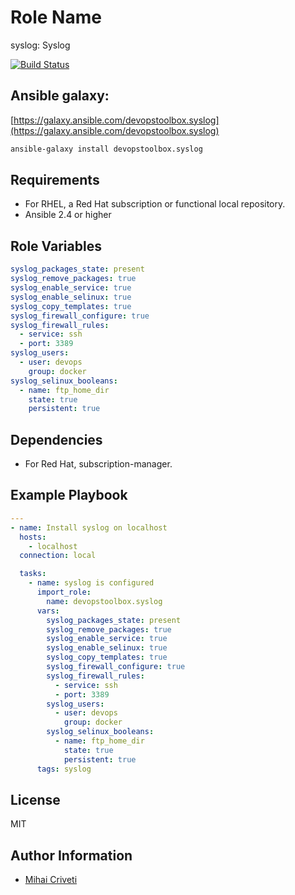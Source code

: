 Role Name
=========

syslog: Syslog

[![Build Status](https://travis-ci.org/cmihai-ansible/syslog.svg?branch=master)](https://travis-ci.org/cmihai-ansible/syslog)

Ansible galaxy:
---------------

[https://galaxy.ansible.com/devopstoolbox.syslog](https://galaxy.ansible.com/devopstoolbox.syslog)

```bash
ansible-galaxy install devopstoolbox.syslog
```

Requirements
------------

- For RHEL, a Red Hat subscription or functional local repository.
- Ansible 2.4 or higher

Role Variables
--------------

```yaml
syslog_packages_state: present
syslog_remove_packages: true
syslog_enable_service: true
syslog_enable_selinux: true
syslog_copy_templates: true
syslog_firewall_configure: true
syslog_firewall_rules:
  - service: ssh
  - port: 3389
syslog_users:
  - user: devops
    group: docker
syslog_selinux_booleans:
  - name: ftp_home_dir
    state: true
    persistent: true
```

Dependencies
------------

- For Red Hat, subscription-manager.

Example Playbook
----------------

```yaml
---
- name: Install syslog on localhost
  hosts:
    - localhost
  connection: local

  tasks:
    - name: syslog is configured
      import_role:
        name: devopstoolbox.syslog
      vars:
        syslog_packages_state: present
        syslog_remove_packages: true
        syslog_enable_service: true
        syslog_enable_selinux: true
        syslog_copy_templates: true
        syslog_firewall_configure: true
        syslog_firewall_rules:
          - service: ssh
          - port: 3389
        syslog_users:
          - user: devops
            group: docker
        syslog_selinux_booleans:
          - name: ftp_home_dir
            state: true
            persistent: true
      tags: syslog
```

License
-------

MIT

Author Information
------------------

- [Mihai Criveti](https://www.linkedin.com/in/crivetimihai)
